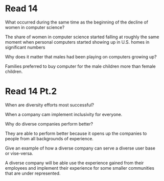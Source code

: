 # Read 14
What occurred during the same time as the beginning of the decline of women in computer science?

The share of women in computer science started falling at roughly the same moment when personal computers started showing up in U.S. homes in significant numbers

Why does it matter that males had been playing on computers growing up?

Families preferred to buy computer for the male children more than female children.

# Read 14 Pt.2
When are diversity efforts most successful?

When a company cam implement inclusivity for everyone.

Why do diverse companies perform better?

They are able to perform better because it opens up the companies to people from all backgrounds of experience.

Give an example of how a diverse company can serve a diverse user base or vise-versa.

A diverse company will be able use the experience gained from their employees and implement their experience for some smaller communities that are under represented.
